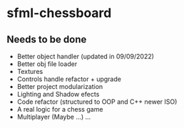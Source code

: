 # sfml-chessboard

## Needs to be done

- Better object handler (updated in 09/09/2022)
- Better obj file loader
- Textures 
- Controls handle refactor + upgrade
- Better project modularization
- Lighting and Shadow efects
- Code refactor (structured to OOP and C++ newer ISO)
- A real logic for a chess game
- Multiplayer (Maybe ...)
...
